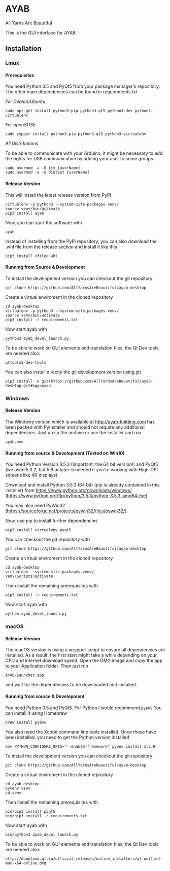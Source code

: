 # AYAB

All Yarns Are Beautiful

This is the GUI interface for AYAB.

## Installation

### Linux

#### Prerequisites

You need Python 3.5 and PyQt5 from your package manager's repository.
The other main dependencies can be found in requirements.txt

*For Debian/Ubuntu*

    sudo apt-get install python3-pip python3-qt5 python3-dev python3-virtualenv

*For openSUSE*

    sudo zypper install python3-pip python3-qt5 python3-virtualenv

*All Distributions*

To be able to communicate with your Arduino, it might be necessary to add the rights for USB communication by adding your user to some groups.

    sudo usermod -a -G tty [userName]
    sudo usermod -a -G dialout [userName]

#### Release Version

This will install the latest release version from PyPi

    virtualenv -p python3 --system-site-packages venv/
    source venv/bin/activate
    pip3 install ayab

Now, you can start the software with

    ayab

Instead of installing from the PyPi repository, you can also download the .whl file from the release section and install it like this

    pip3 install <file>.whl

#### Running from Source & Development

To install the development version you can checkout the git repository

    git clone https://github.com/AllYarnsAreBeautiful/ayab-desktop

Create a virtual enviroment in the cloned repository

    cd ayab-desktop
    virtualenv -p python3 --system-site-packages venv/
    source venv/bin/activate
    pip3 install -r requirements.txt

Now start ayab with

    python3 ayab_devel_launch.py

To be able to work on GUI elements and translation files, the Qt Dev tools are needed also:

    qttools5-dev-tools

You can also install directly the git development version using git

    pip3 install -e git+https://github.com/AllYarnsAreBeautiful/ayab-desktop.git#egg=ayab

### Windows

#### Release Version

The Windows version which is available at http://ayab-knitting.com has been packed with
PyInstaller and should not require any additional dependencies.
Just unzip the archive or use the Installer and run

    ayab.exe

#### Running from source & Development (Tested on Win10)

You need Python Version 3.5.3 (Important: the 64 bit version!) and PyQt5 (we used 5.3.2, but 5.6
or later is needed if you're working with High-DPI screens like 4K displays).

Download and install Python 3.5.3 (64 bit) (pip is already contained in this installer) from
    https://www.python.org/downloads/windows/ (https://www.python.org/ftp/python/3.5.3/python-3.5.3-amd64.exe)

You may also need PyWin32 (https://sourceforge.net/projects/pywin32/files/pywin32/).

Now, use pip to install further dependencies

    pip3 install virtualenv pyqt5

You can checkout the git repository with

    git clone https://github.com/AllYarnsAreBeautiful/ayab-desktop

Create a virtual enviroment in the cloned repository

    cd ayab-desktop
    virtualenv --system-site-packages venv/
    venv\Scripts\activate

Then install the remaining prerequisites with

    pip3 install -r requirements.txt

Now start ayab with

    python ayab_devel_launch.py

### macOS

#### Release Version

The macOS version is using a wrapper script to ensure all dependencies are installed.
As a result, the first start might take a while depending on your CPU and internet download speed.
Open the DMG image and copy the app to your Application folder.
Then just run

    AYAB-Launcher.app

and wait for the dependencies to be downloaded and installed.

#### Running from source & Development

You need Python 3.5 and PyQt5.
For Python I would recommend `pyenv`
You can install it using Homebrew

    brew install pyenv

You also need the Xcode command line tools installed.
Once these have been installed, you need to get the Python version installed

    env PYTHON_CONFIGURE_OPTS="--enable-framework" pyenv install 3.5.0

To install the development version you can checkout the git repository

    git clone https://github.com/AllYarnsAreBeautiful/ayab-desktop

Create a virtual enviroment in the cloned repository

    cd ayab-desktop
    pyvenv venv
    cd venv

Then install the remaining prerequisites with

    bin/pip3 install pyqt5
    bin/pip3 install -r requirements.txt

Now start ayab with

    bin/python3 ayab_devel_launch.py

To be able to work on GUI elements and translation files, the Qt Dev tools are needed also:

    http://download.qt.io/official_releases/online_installers/qt-unified-mac-x64-online.dmg
